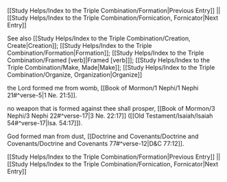 [[Study Helps/Index to the Triple Combination/Formation|Previous Entry]]  ||  [[Study Helps/Index to the Triple Combination/Fornication, Fornicator|Next Entry]]

 See also [[Study Helps/Index to the Triple Combination/Creation, Create|Creation]]; [[Study Helps/Index to the Triple Combination/Formation|Formation]]; [[Study Helps/Index to the Triple Combination/Framed [verb]|Framed [verb]]]; [[Study Helps/Index to the Triple Combination/Make, Made|Make]]; [[Study Helps/Index to the Triple Combination/Organize, Organization|Organize]]

 the Lord formed me from womb, [[Book of Mormon/1 Nephi/1 Nephi 21#^verse-5|1 Ne. 21:5]].

 no weapon that is formed against thee shall prosper, [[Book of Mormon/3 Nephi/3 Nephi 22#^verse-17|3 Ne. 22:17]] ([[Old Testament/Isaiah/Isaiah 54#^verse-17|Isa. 54:17]]).

 God formed man from dust, [[Doctrine and Covenants/Doctrine and Covenants/Doctrine and Covenants 77#^verse-12|D&C 77:12]].

[[Study Helps/Index to the Triple Combination/Formation|Previous Entry]]  ||  [[Study Helps/Index to the Triple Combination/Fornication, Fornicator|Next Entry]]